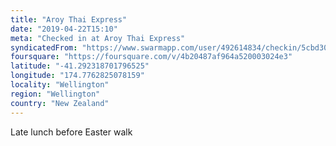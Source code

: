 ```yaml
---
title: "Aroy Thai Express"
date: "2019-04-22T15:10"
meta: "Checked in at Aroy Thai Express"
syndicatedFrom: "https://www.swarmapp.com/user/492614834/checkin/5cbd30b616ef670039d68389"
foursquare: "https://foursquare.com/v/4b20487af964a520003024e3"
latitude: "-41.292318701796525"
longitude: "174.7762825078159"
locality: "Wellington"
region: "Wellington"
country: "New Zealand"
---
```

Late lunch before Easter walk
